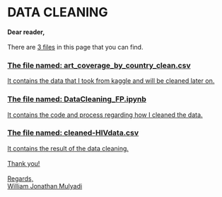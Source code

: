 <b><h1>DATA CLEANING</h1></b>
<b>Dear reader,<br></b>
<br>
There are <u>3 files</u> in this page that you can find.<br>

<u><h3>The file named: art_coverage_by_country_clean.csv<br></h3><u> 
It contains the data that I took from kaggle and will be cleaned later on.<br>

<u><h3>The file named: DataCleaning_FP.ipynb<br></h3></u> 
It contains the code and process regarding how I cleaned the data.<br>

<u><h3>The file named: cleaned-HIVdata.csv<br></h3></u> 
It contains the result of the data cleaning.<br>
<br>
Thank you!<br>
<br>
Regards,<br>
William Jonathan Mulyadi


